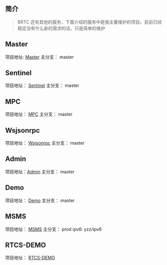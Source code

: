 
## 简介

> BRTC 还有其他的服务，下面介绍的服务中是我主要维护的项目。目前已经稳定没有什么新的需求的话，只是简单的维护

## Master

项目地址: [Master](https://git.baijiashilian.com/cloud/BRTC/master)
主分支： master

## Sentinel

项目地址： [Sentinel](https://git.baijiashilian.com/cloud/BRTC/sentinel)
主分支： master

## MPC

项目地址： [MPC](https://git.baijiashilian.com/cloud/BRTC/mpc)
主分支： master

## Wsjsonrpc


项目地址： [Wsjsonrpc](https://git.baijiashilian.com/cloud/BRTC/wsjsonrpc)
主分支： master

## Admin

项目地址：[Admin](https://git.baijiashilian.com/cloud/BRTC/brtc-monitor)
主分支： master

## Demo

项目地址： [Demo](https://git.baijiashilian.com/LLL/gloud/brtc-server-demo)
主分支： master

## MSMS

项目地址： [MSMS](https://git.baijiashilian.com/cloud/BRTC/msms)
主分支： prod
ipv6:  yzz/ipv6

## RTCS-DEMO

项目地址： [RTCS-DEMO](https://git.baijiashilian.com/LLL/gloud/rtcs-web-demo)

